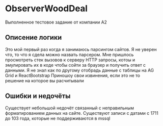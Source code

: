 # ObserverWoodDeal
Выполненное тестовое задание от компании А2
## Описение логики
Это мой первый раз когда я занимаюсь парсингом сайтов. Я не уверен что, то что я сдела можно назвать парсером. Мне пришлось просмотреть стек вызовов к серверу HTTP запросы, котоы и эмулировать их в коде чтобы сойти за браузер и получить ответ с данными. Я не знал как по другому отобрадь данные c таблицы на AG Grid и ReactBootstrap
Приношоу свои извинения, если это не то решение на которое вы расчитывали
## Ошибки и недочёты
Существует небольшой недочёт связанный с неправильным форматированием данных на сайте. Существуют записи с датами с 1711 до 103 года, которые не поддерживаются в mssql
